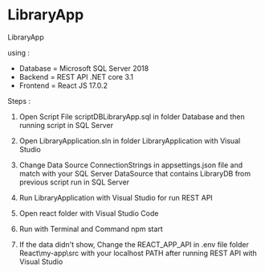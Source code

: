 # LibraryApp
LibraryApp

using :
- Database = Microsoft SQL Server 2018
- Backend = REST API .NET core 3.1
- Frontend = React JS 17.0.2

Steps :

1. Open Script File scriptDBLibraryApp.sql in folder Database and then running script in SQL Server

2. Open LibraryApplication.sln in folder LibraryApplication with Visual Studio

3. Change Data Source ConnectionStrings in appsettings.json file and match with your SQL Server DataSource that contains LibraryDB from previous script run in SQL Server

4. Run LibraryApplication with Visual Studio for run REST API

5. Open react folder with Visual Studio Code

6. Run with Terminal and Command npm start

7. If the data didn't show, Change the REACT_APP_API in .env file folder React\my-app\src with your localhost PATH after running REST API with Visual Studio 
